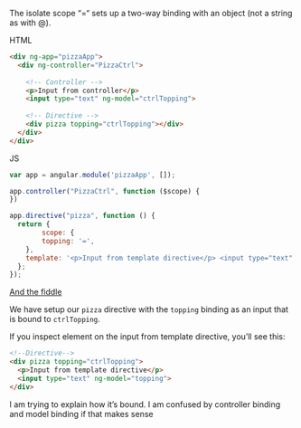 The isolate scope “=“ sets up a two-way binding with an object (not a string as with @). 

HTML

```html
<div ng-app="pizzaApp">
  <div ng-controller="PizzaCtrl">
  
    <!-- Controller -->
    <p>Input from controller</p>
    <input type="text" ng-model="ctrlTopping">
    
    <!-- Directive -->
    <div pizza topping="ctrlTopping"></div>
  </div>
</div>
```

JS

```js
var app = angular.module('pizzaApp', []);

app.controller("PizzaCtrl", function ($scope) {
})

app.directive("pizza", function () {
  return {
		scope: {
    	topping: '=',
    },
    template: '<p>Input from template directive</p> <input type="text" ng-model="topping">',
  };
});
```

[And the fiddle](https://jsfiddle.net/m40cw5wg/1/)

We have setup our `​pizza`​ directive with the `​topping`​ binding as an input that is bound to `​ctrlTopping`​.

If you inspect element on the input from template directive, you’ll see this:

```html
<!--Directive-->
<div pizza topping="ctrlTopping">
  <p>Input from template directive</p> 
  <input type="text" ng-model="topping">
</div>
```

I am trying to explain how it’s bound. I am confused by controller binding and model binding if that makes sense











